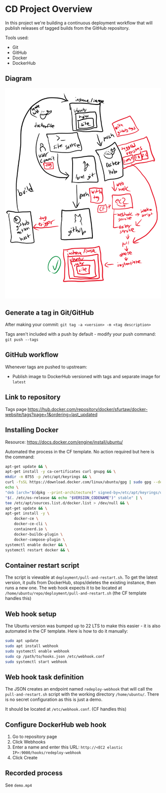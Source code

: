 # CD Project Overview

In this project we're building a continuous deployment workflow that will publish releases of tagged builds from the GitHub repository.

Tools used:

* Git
* GitHub
* Docker
* DockerHub

## Diagram

![Diagram](diagram2.png)

## Generate a tag in Git/GitHub

After making your commit:
`git tag -a <version> -m <tag description>`

Tags aren't included with a push by default - modify your push command:
`git push --tags`

## GitHub workflow

Whenever tags are pushed to upstream:

* Publish image to DockerHub versioned with tags and separate image for `latest`

## Link to repository

Tags page
<https://hub.docker.com/repository/docker/sfurtaw/docker-website/tags?page=1&ordering=last_updated>

## Installing Docker

Resource: <https://docs.docker.com/engine/install/ubuntu/>

Automated the process in the CF template. No action required but here is the command:
```sh
apt-get update && \
apt-get install -y ca-certificates curl gnupg && \
mkdir -m 0755 -p /etc/apt/keyrings && \
curl -fsSL https://download.docker.com/linux/ubuntu/gpg | sudo gpg --dearmor -o /etc/apt/keyrings/docker.gpg && \
echo \
"deb [arch="$(dpkg --print-architecture)" signed-by=/etc/apt/keyrings/docker.gpg] https://download.docker.com/linux/ubuntu \
"$(. /etc/os-release && echo "$VERSION_CODENAME")" stable" | \
tee /etc/apt/sources.list.d/docker.list > /dev/null && \
apt-get update && \
apt-get install -y \
    docker-ce \
    docker-ce-cli \
    containerd.io \
    docker-buildx-plugin \
    docker-compose-plugin \
systemctl enable docker && \
systemctl restart docker && \
```

## Container restart script

The script is viewable at `deployment/pull-and-restart.sh`. To get the latest version, it pulls from DockerHub, stops/deletes the existing instance, then runs a new one. The web hook expects it to be located at `/home/ubuntu/repo/deployment/pull-and-restart.sh` (the CF template handles this)

## Web hook setup

The Ubuntu version was bumped up to 22 LTS to make this easier - it is also automated in the CF template. Here is how to do it manually:
```sh
sudo apt update
sudo apt install webhook
sudo systemctl enable webhook
sudo cp /path/to/hooks.json /etc/webhook.conf
sudo systemctl start webhook
```

## Web hook task definition

The JSON creates an endpoint named `redeploy-webhook` that will call the `pull-and-restart.sh` script with the working directory `/home/ubuntu/`. There is no secret configuration as this is just a demo.

It should be located at `/etc/webhook.conf`. (CF handles this)

## Configure DockerHub web hook

1. Go to repository page
2. Click Webhooks
3. Enter a name and enter this URL: `http://<EC2 elastic IP>:9000/hooks/redeploy-webhook`
4. Click Create

## Recorded process

See `demo.mp4`
